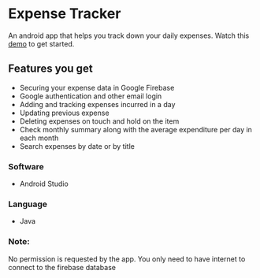 # Expense Tracker
An android app that helps you track down your daily expenses. Watch this [demo](https://youtu.be/iMJBr2fKKxg) to get started.

## Features you get
* Securing your expense data in Google Firebase
* Google authentication and other email login
* Adding and tracking expenses incurred in a day
* Updating previous expense 
* Deleting expenses on touch and hold on the item
* Check monthly summary along with the average expenditure per day in each month
* Search expenses by date or by title

### Software
* Android Studio

### Language
* Java

### Note: 
No permission is requested by the app. You only need to have internet to connect to the firebase database
